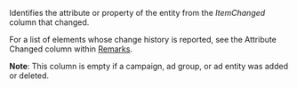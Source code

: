 Identifies the attribute or property of the entity from the *ItemChanged* column that changed.

For a list of elements whose change history is reported, see the Attribute Changed column within [Remarks](../../reporting-api/searchcampaignchangehistoryreportcolumn-value-set.md#remarks).

**Note**: This column is empty if a campaign, ad group, or ad entity was added or deleted.